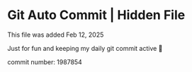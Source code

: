 # Git Auto Commit | Hidden File

This file was added Feb 12, 2025

Just for fun and keeping my daily git commit active 🤪

commit number: 1987854
